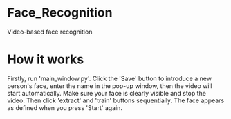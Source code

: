 # Face_Recognition
Video-based face recognition

# How it works
Firstly, run 'main_window.py'. Click the 'Save' button to introduce a new person's face, enter the name in the pop-up window, then the video will start automatically.
Make sure your face is clearly visible and stop the video. Then click 'extract' and 'train' buttons sequentially.
The face appears as defined when you press 'Start' again.
